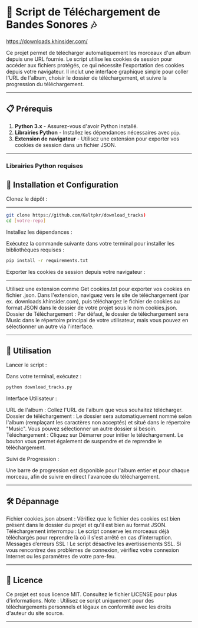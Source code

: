 # 🎵 Script de Téléchargement de Bandes Sonores 🎶

https://downloads.khinsider.com/

Ce projet permet de télécharger automatiquement les morceaux d'un album depuis une URL fournie. Le script utilise les cookies de session pour accéder aux fichiers protégés, ce qui nécessite l'exportation des cookies depuis votre navigateur. Il inclut une interface graphique simple pour coller l'URL de l'album, choisir le dossier de téléchargement, et suivre la progression du téléchargement.

---

## 📋 Prérequis

1. **Python 3.x** - Assurez-vous d'avoir Python installé.
2. **Librairies Python** - Installez les dépendances nécessaires avec `pip`.
3. **Extension de navigateur** - Utilisez une extension pour exporter vos cookies de session dans un fichier JSON.

---

### Librairies Python requises

## 🔧 Installation et Configuration
Clonez le dépôt :

---

```bash
git clone https://github.com/Keltpkr/download_tracks)
cd [votre-repo]
```
Installez les dépendances :

Exécutez la commande suivante dans votre terminal pour installer les bibliothèques requises :

```bash
pip install -r requirements.txt
```
Exporter les cookies de session depuis votre navigateur :

---

Utilisez une extension comme Get cookies.txt pour exporter vos cookies en fichier .json.
Dans l'extension, naviguez vers le site de téléchargement (par ex. downloads.khinsider.com), puis téléchargez le fichier de cookies au format JSON dans le dossier de votre projet sous le nom cookies.json.
Dossier de Téléchargement : Par défaut, le dossier de téléchargement sera Music dans le répertoire principal de votre utilisateur, mais vous pouvez en sélectionner un autre via l'interface.

---

## 🚀 Utilisation
Lancer le script :

Dans votre terminal, exécutez :

```bash
python download_tracks.py
```
Interface Utilisateur :

URL de l'album : Collez l'URL de l'album que vous souhaitez télécharger.
Dossier de téléchargement : Le dossier sera automatiquement nommé selon l'album (remplaçant les caractères non acceptés) et situé dans le répertoire "Music". Vous pouvez sélectionner un autre dossier si besoin.
Téléchargement : Cliquez sur Démarrer pour initier le téléchargement. Le bouton vous permet également de suspendre et de reprendre le téléchargement.

Suivi de Progression :

Une barre de progression est disponible pour l'album entier et pour chaque morceau, afin de suivre en direct l'avancée du téléchargement.

---

## 🛠️ Dépannage
Fichier cookies.json absent : Vérifiez que le fichier des cookies est bien présent dans le dossier du projet et qu'il est bien au format JSON.
Téléchargement interrompu : Le script conserve les morceaux déjà téléchargés pour reprendre là où il s'est arrêté en cas d'interruption.
Messages d’erreurs SSL : Le script désactive les avertissements SSL. Si vous rencontrez des problèmes de connexion, vérifiez votre connexion Internet ou les paramètres de votre pare-feu.

---

## 📜 Licence
Ce projet est sous licence MIT. Consultez le fichier LICENSE pour plus d'informations.
Note : Utilisez ce script uniquement pour des téléchargements personnels et légaux en conformité avec les droits d'auteur du site source.

---

